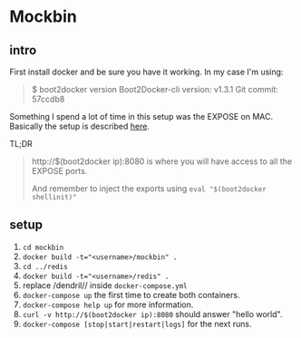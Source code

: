 # Mockbin

## intro

First install docker and be sure you have it working. In my case I'm using:

>
> $ boot2docker version
> Boot2Docker-cli version: v1.3.1
> Git commit: 57ccdb8
>

Something I spend a lot of time in this setup was the EXPOSE on MAC. Basically
the setup is described [here](https://github.com/boot2docker/boot2docker#container-port-redirection).

TL;DR
>
> http://$(boot2docker ip):8080 is where you will have access to all the EXPOSE
> ports.
>
> And remember to inject the exports using
> `eval "$(boot2docker shellinit)"`
>

## setup

1. `cd mockbin`
2. `docker build -t="<username>/mockbin" .`
3. `cd ../redis`
4. `docker build -t="<username>/redis" .`
5. replace /dendril/<username>/ inside `docker-compose.yml`
6. `docker-compose up` the first time to create both containers.
7. `docker-compose help up` for more information.
8. `curl -v http://$(boot2docker ip):8080` should answer "hello world".
9. `docker-compose [stop|start|restart|logs]` for the next runs.
